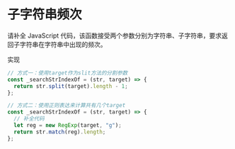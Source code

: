 # 子字符串频次

请补全 JavaScript 代码，该函数接受两个参数分别为字符串、子字符串，要求返回子字符串在字符串中出现的频次。

实现

```js
// 方式一：使用target作为slit方法的分割参数
const _searchStrIndexOf = (str, target) => {
  return str.split(target).length - 1;
};

// 方式二：使用正则表达来计算共有几个target
const _searchStrIndexOf = (str, target) => {
  // 补全代码
  let reg = new RegExp(target, "g");
  return str.match(reg).length;
};
```
